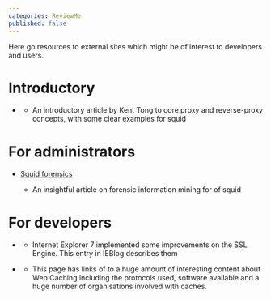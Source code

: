 ```yaml
---
categories: ReviewMe
published: false
---
```

Here go resources to external sites which might be of interest to
developers and users.

# Introductory

  - [](http://kenttongmo.blogspot.it/2013/03/concepts-of-squid.html)
    
      - An introductory article by Kent Tong to core proxy and
        reverse-proxy concepts, with some clear examples for squid

# For administrators

  - [Squid
    forensics](http://philosecurity.org/2009/04/19/squid-forensics)
    
      - An insightful article on forensic information mining for of
        squid

# For developers

  - [](http://blogs.msdn.com/ie/archive/2005/10/22/483795.aspx)
    
      - Internet Explorer 7 implemented some improvements on the SSL
        Engine. This entry in IEBlog describes them

  - [](http://www.web-cache.com/)
    
      - This page has links of to a huge amount of interesting content
        about Web Caching including the protocols used, software
        available and a huge number of organisations involved with
        caches.
